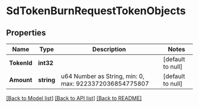 # SdTokenBurnRequestTokenObjects

## Properties
Name | Type | Description | Notes
------------ | ------------- | ------------- | -------------
**TokenId** | **int32** |  | [default to null]
**Amount** | **string** | u64 Number as String, min: 0, max: 9223372036854775807 | [default to null]

[[Back to Model list]](../README.md#documentation-for-models) [[Back to API list]](../README.md#documentation-for-api-endpoints) [[Back to README]](../README.md)

